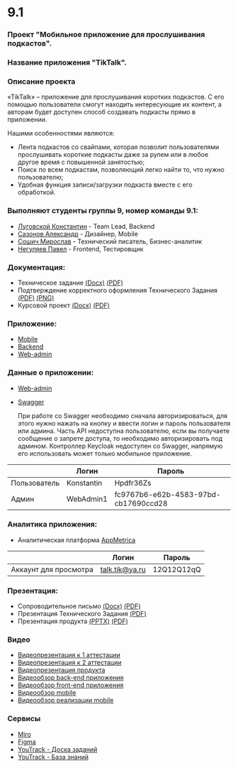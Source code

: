 # 9.1

### Проект "Мобильное приложение для прослушивания подкастов".

### Название приложения "TikTalk".

### Описание проекта
«TikTalk» – приложение для прослушивания коротких подкастов. С его помощью пользователи смогут находить интересующие их контент, а авторам будет доступен способ создавать подкасты прямо в приложении.

Нашими особенностями являются:
-  Лента подкастов со свайпами, которая позволит пользователями прослушивать короткие подкасты даже за рулем или в любое другое время с повышенной занятостью;
-  Поиск по всем подкастам, позволяющий легко найти то, что нужно пользователю;
-  Удобная функция записи/загрузки подкаста вместе с его обработкой.

### Выполняют студенты группы 9, номер команды 9.1:
- [Луговской Константин](https://github.com/Demiurge451) - Team Lead, Backend
- [Сазонов Александр](https://github.com/SazonovAlexander) - Дизайнер, Mobile
- [Сошич Мирослав](https://github.com/FunnyMogila) - Технический писатель, Бизнес-аналитик
- [Негуляев Павел](https://github.com/Snoppei) - Frontend, Тестировщик

### Документация:

- Техническое задание [(Docx)](https://github.com/SazonovAlexander/9.1-TikTalk/blob/main/documentation/technical%20assignment/%D0%A2%D0%B5%D1%85%D0%BD%D0%B8%D1%87%D0%B5%D1%81%D0%BA%D0%BE%D0%B5%20%D0%97%D0%B0%D0%B4%D0%B0%D0%BD%D0%B8%D0%B5.docx) [(PDF)](https://github.com/SazonovAlexander/9.1-TikTalk/blob/main/documentation/technical%20assignment/%D0%A2%D0%B5%D1%85%D0%BD%D0%B8%D1%87%D0%B5%D1%81%D0%BA%D0%BE%D0%B5%20%D0%97%D0%B0%D0%B4%D0%B0%D0%BD%D0%B8%D0%B5.pdf)
- Подтверждение корректного оформления Технического Задания [(PDF)](https://github.com/SazonovAlexander/9.1-TikTalk/blob/main/documentation/technical%20assignment/%D0%9E%D1%84%D0%BE%D1%80%D0%BC%D0%BB%D0%B5%D0%BD%D0%B8%D0%B5.pdf) [(PNG)](https://github.com/SazonovAlexander/9.1-TikTalk/blob/main/documentation/technical%20assignment/%D0%9E%D1%84%D0%BE%D1%80%D0%BC%D0%BB%D0%B5%D0%BD%D0%B8%D0%B5.png)
- Курсовой проект [(Docx)](https://github.com/SazonovAlexander/9.1-TikTalk/blob/main/documentation/course%20project/%D0%9A%D1%83%D1%80%D1%81%D0%BE%D0%B2%D0%BE%D0%B9%20%D0%BF%D1%80%D0%BE%D0%B5%D0%BA%D1%82%20TikTalk.docx) [(PDF)](https://github.com/SazonovAlexander/9.1-TikTalk/blob/main/documentation/course%20project/%D0%9A%D1%83%D1%80%D1%81%D0%BE%D0%B2%D0%BE%D0%B9%20%D0%BF%D1%80%D0%BE%D0%B5%D0%BA%D1%82%20TikTalk.pdf)

### Приложение:

- [Mobile](https://github.com/SazonovAlexander/9.1_TikTalk_mobile/tree/main)
- [Backend](https://github.com/Demiurge451/tiktalk_backend/tree/master)
- [Web-admin](https://github.com/Snoppei/tiktalk_frontend_web/tree/master)

### Данные о приложении:
- [Web-admin](https://web.tiktalkapp.ru/)
- [Swagger](https://tiktalkapp.ru/tiktalk/swagger-ui/index.html)

  При работе со Swagger необходимо сначала авторизироваться, для этого нужно нажать на кнопку и ввести логин и пароль пользователя или админа. Часть API недоступна пользователю, если вы получаете сообщение о запрете доступа, то необходимо авторизировать под админом. Контроллер Keycloak недоступен со Swagger, напрямую его использовать может только мобильное приложение.

|                       | Логин          | Пароль                               |
|-----------------------|----------------|--------------------------------------|
| Пользователь          | Konstantin     | Hpdfr36Zs                            |
| Админ                 | WebAdmin1      | fc9767b6-e62b-4583-97bd-cb17690ccd28 |


### Аналитика приложения:
- Аналитическая платформа [AppMetrica](https://appmetrica.yandex.ru/overview?period=week&group=day&currency=rub&accuracy=medium&appId=4569310)

|                       | Логин          | Пароль     |
|-----------------------|----------------|------------|
| Аккаунт для просмотра | talk.tik@ya.ru | 12Q12Q12qQ |

### Презентация:

- Сопроводительное письмо [(Docx)](https://github.com/SazonovAlexander/9.1-TikTalk/blob/main/documentation/cover%20letter%20product/%D0%A1%D0%BE%D0%BF%D1%80%D0%BE%D0%B2%D0%BE%D0%B4%D0%B8%D1%82%D0%B5%D0%BB%D1%8C%D0%BD%D0%BE%D0%B5%20%D0%BF%D0%B8%D1%81%D1%8C%D0%BC%D0%BE.docx) [(PDF)](https://github.com/SazonovAlexander/9.1-TikTalk/blob/main/documentation/cover%20letter%20product/%D0%A1%D0%BE%D0%BF%D1%80%D0%BE%D0%B2%D0%BE%D0%B4%D0%B8%D1%82%D0%B5%D0%BB%D1%8C%D0%BD%D0%BE%D0%B5%20%D0%BF%D0%B8%D1%81%D1%8C%D0%BC%D0%BE.pdf)
- Презентация Технического Задания [(PDF)](https://github.com/SazonovAlexander/9.1-TikTalk/blob/main/presentation/presentation%20TA/%D0%9F%D1%80%D0%B5%D0%B7%D0%B5%D0%BD%D1%82%D0%B0%D1%86%D0%B8%D1%8F%20%D0%A2%D0%97.pdf)
- Презентация продукта [(PPTX)](https://github.com/SazonovAlexander/9.1-TikTalk/blob/main/presentation/presentation%20product/%D0%9F%D1%80%D0%B5%D0%B7%D0%B5%D0%BD%D1%82%D0%B0%D1%86%D0%B8%D1%8F%20TikTalk.pptx) [(PDF)](https://github.com/SazonovAlexander/9.1-TikTalk/blob/main/presentation/presentation%20product/%D0%9F%D1%80%D0%B5%D0%B7%D0%B5%D0%BD%D1%82%D0%B0%D1%86%D0%B8%D1%8F%20TikTalk.pdf)

### Видео

- [Видеопрезентация к 1 аттестации](https://drive.google.com/file/d/1-9fFKRcrjQMoqjNP__9CHRrd_KRXGrnZ/view)
- [Видеопрезентация к 2 аттестации](https://drive.google.com/file/d/1jHy2YFILY7eOrh7Go9uXU_t5cDyT07Yl/view)
- [Видеопрезентация продукта](https://drive.google.com/file/d/1D29ndLVvTKMXk0eyth2k5CC1Xp_A7Mvb/view?usp=sharing)
- [Видеообзор back-end приложения](https://drive.google.com/file/d/1w0jDCiVibf2peKq4ZC7MZXdT1TjckdIq/view?usp=sharing)
- [Видеообзор front-end приложения](https://drive.google.com/file/d/12ATpKeVbvbO8uV4niMrOkJBqaAOiuuAZ/view)
- [Видеообзор mobile](https://drive.google.com/file/d/1w3DUMK649htI335L57Wd058RS3JJmbGS/view?usp=sharing)
- [Видеообзор реализации mobile](https://drive.google.com/file/d/1BNVxyV7EOhjqAjAi71qYzA_MSiBSkcBN/view?usp=sharing)

### Сервисы
- [Miro](https://miro.com/app/board/uXjVNsiiTFw=/)
- [Figma](https://www.figma.com/file/93EuQVMZvMCWzxlbTRSZsp/9.1?type=design&node-id=0%3A1&mode=design&t=jRcHcgefcyVJFD4s-1)
- [YouTrack - Доска заданий](https://alexandersazonov.youtrack.cloud/agiles/159-2/current)
- [YouTrack - База знаний](https://alexandersazonov.youtrack.cloud/articles/TT)
